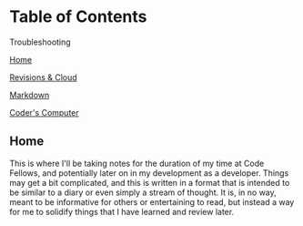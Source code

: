 # Table of Contents

Troubleshooting

[Home](home.md)

[Revisions & Cloud](revisionsCloud.md)

[Markdown](learningMarkdown.md)

[Coder's Computer](codersComputer.md)

## Home
This is where I'll be taking notes for the duration of my time at Code Fellows, and potentially later on in my development as a developer. Things may get a bit complicated, and this is written in a format that is intended to be similar to a diary or even simply a stream of thought. It is, in no way, meant to be informative for others or entertaining to read, but instead a way for me to solidify things that I have learned and review later.
